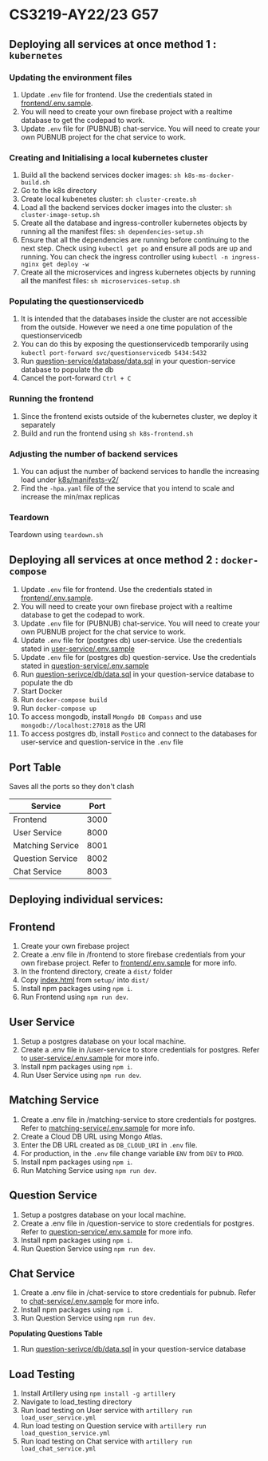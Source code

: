 # CS3219-AY22/23 G57

## Deploying all services at once method 1 : `kubernetes`

### Updating the environment files

1. Update `.env` file for frontend. Use the credentials stated in [frontend/.env.sample](./frontend/.env.sample).
2. You will need to create your own firebase project with a realtime database to get the codepad to work.
3. Update `.env` file for (PUBNUB) chat-service. You will need to create your own PUBNUB project for the chat service to work.

### Creating and Initialising a local kubernetes cluster

1. Build all the backend services docker images: `sh k8s-ms-docker-build.sh`
2. Go to the k8s directory
3. Create local kubenetes cluster: `sh cluster-create.sh`
4. Load all the backend services docker images into the cluster: `sh cluster-image-setup.sh`
5. Create all the database and ingress-controller kubernetes objects by running all the manifest files: `sh dependencies-setup.sh`
6. Ensure that all the dependencies are running before continuing to the next step. Check using `kubectl get po` and ensure all pods are up and running. You can check the ingress controller using `kubectl -n ingress-nginx get deploy -w`
7. Create all the microservices and ingress kubernetes objects by running all the manifest files: `sh microservices-setup.sh`

### Populating the questionservicedb

1. It is intended that the databases inside the cluster are not accessible from the outside. However we need a one time population of the questionservicedb
2. You can do this by exposing the questionservicedb temporarily using `kubectl port-forward svc/questionservicedb 5434:5432`
3. Run [question-service/database/data.sql](question-service/database/data.sql) in your question-service database to populate the db
4. Cancel the port-forward `Ctrl + C`

### Running the frontend

1. Since the frontend exists outside of the kubernetes cluster, we deploy it separately
2. Build and run the frontend using `sh k8s-frontend.sh`

### Adjusting the number of backend services

1. You can adjust the number of backend services to handle the increasing load under [k8s/manifests-v2/](k8s/manifests-v2/)
2. Find the `-hpa.yaml` file of the service that you intend to scale and increase the min/max replicas

### Teardown

Teardown using `teardown.sh`

## Deploying all services at once method 2 : `docker-compose`

1. Update `.env` file for frontend. Use the credentials stated in [frontend/.env.sample](./frontend/.env.sample).
2. You will need to create your own firebase project with a realtime database to get the codepad to work.
3. Update `.env` file for (PUBNUB) chat-service. You will need to create your own PUBNUB project for the chat service to work.
4. Update `.env` file for (postgres db) user-service. Use the credentials stated in [user-service/.env.sample](./user-service/.env.sample)
5. Update `.env` file for (postgres db) question-service. Use the credentials stated in [question-service/.env.sample](./question-service/.env.sample)
6. Run [question-serivce/db/data.sql](question-serivce/db/data.sql) in your question-service database to populate the db
7. Start Docker
8. Run `docker-compose build`
9. Run `docker-compose up`
10. To access mongodb, install `Mongdo DB Compass` and use `mongodb://localhost:27018` as the URI
11. To access postgres db, install `Postico` and connect to the databases for user-service and question-service in the `.env` file

## Port Table

Saves all the ports so they don't clash

| Service          | Port |
| ---------------- | ---- |
| Frontend         | 3000 |
| User Service     | 8000 |
| Matching Service | 8001 |
| Question Service | 8002 |
| Chat Service     | 8003 |

## Deploying individual services:

## Frontend

1.  Create your own firebase project
2.  Create a .env file in /frontend to store firebase credentials from your own firebase project. Refer to [frontend/.env.sample](./frontend/.env.sample) for more info.
3.  In the frontend directory, create a `dist/` folder
4.  Copy [index.html](frontend/setup/index.html) from `setup/` into `dist/`
5.  Install npm packages using `npm i`.
6.  Run Frontend using `npm run dev`.

## User Service

1. Setup a postgres database on your local machine.
2. Create a .env file in /user-service to store credentials for postgres. Refer to [user-service/.env.sample](./user-service/.env.sample) for more info.
3. Install npm packages using `npm i`.
4. Run User Service using `npm run dev`.

## Matching Service

1. Create a .env file in /matching-service to store credentials for postgres. Refer to [matching-service/.env.sample](./matching-service/.env.sample) for more info.
2. Create a Cloud DB URL using Mongo Atlas.
3. Enter the DB URL created as `DB_CLOUD_URI` in `.env` file.
4. For production, in the `.env` file change variable `ENV` from `DEV` to `PROD`.
5. Install npm packages using `npm i`.
6. Run Matching Service using `npm run dev`.

## Question Service

1. Setup a postgres database on your local machine.
2. Create a .env file in /question-service to store credentials for postgres. Refer to [question-service/.env.sample](./question-service/.env.sample) for more info.
3. Install npm packages using `npm i`.
4. Run Question Service using `npm run dev`.

## Chat Service

1. Create a .env file in /chat-service to store credentials for pubnub. Refer to [chat-service/.env.sample](./chat-service/.env.sample) for more info.
2. Install npm packages using `npm i`.
3. Run Question Service using `npm run dev`.

**Populating Questions Table**

1. Run [question-serivce/db/data.sql](question-serivce/db/data.sql) in your question-service database

## Load Testing

1. Install Artillery using `npm install -g artillery`
2. Navigate to load_testing directory
3. Run load testing on User service with `artillery run load_user_service.yml`
4. Run load testing on Question service with `artillery run load_question_service.yml`
5. Run load testing on Chat service with `artillery run load_chat_service.yml`
